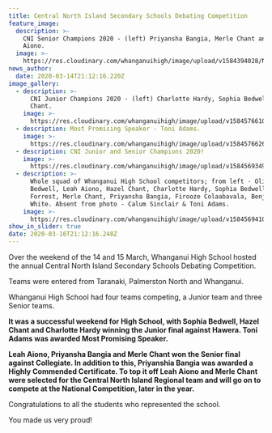 ```yaml
---
title: Central North Island Secondary Schools Debating Competition
feature_image:
  description: >-
    CNI Senior Champions 2020 - (left) Priyansha Bangia, Merle Chant and Leah
    Aiono.
  image: >-
    https://res.cloudinary.com/whanganuihigh/image/upload/v1584394028/News/20200315_171339.jpg
news_author:
  date: 2020-03-14T21:12:16.220Z
image_gallery:
  - description: >-
      CNI Junior Champions 2020 - (left) Charlotte Hardy, Sophia Bedwell & Hazel
      Chant.
    image: >-
      https://res.cloudinary.com/whanganuihigh/image/upload/v1584576610/News/Junior_girls.jpg
  - description: Most Promising Speaker - Toni Adams.
    image: >-
      https://res.cloudinary.com/whanganuihigh/image/upload/v1584576626/News/toni_adams.jpg
  - description: CNI Junior and Senior Champions 2020!
    image: >-
      https://res.cloudinary.com/whanganuihigh/image/upload/v1584569349/News/cni_winners.jpg
  - description: >-
      Whole squad of Whanganui High School competitors; from left - Olivia
      Bedwell, Leah Aiono, Hazel Chant, Charlotte Hardy, Sophia Bedwell, Kera
      Forrest, Merle Chant, Priyansha Bangia, Firooze Colaabavala, Benjamin
      White. Absent from photo - Calum Sinclair & Toni Adams.
    image: >-
      https://res.cloudinary.com/whanganuihigh/image/upload/v1584569410/News/whole_squad_2.jpg
show_in_slider: true
date: 2020-03-16T21:12:16.248Z
---
```

Over the weekend of the 14 and 15 March, Whanganui High School hosted the annual Central North Island Secondary Schools Debating Competition.  

Teams were entered from Taranaki, Palmerston North and Whanganui.  

Whanganui High School had four teams competing, a Junior team and three Senior teams.  

**It was a successful weekend for High School, with Sophia Bedwell, Hazel Chant and Charlotte Hardy winning the Junior final against Hawera. Toni Adams was awarded Most Promising Speaker.** 

**Leah Aiono, Priyansha Bangia and Merle Chant won the Senior final against Collegiate. In addition to this, Priyanshia Bangia was awarded a Highly Commended Certificate. To top it off Leah Aiono and Merle Chant were selected for the Central North Island Regional team and will go on to compete at the National Competition, later in the year.**  

Congratulations to all the students who represented the school.  

You made us very proud! 